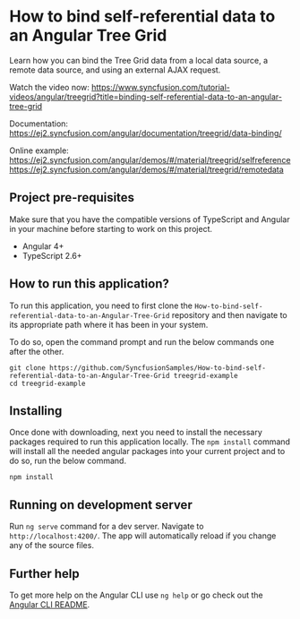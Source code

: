 # How to bind self-referential data to an Angular Tree Grid

Learn how you can bind the Tree Grid data from a local data source, a remote data source, and using an external AJAX request.

Watch the video now: https://www.syncfusion.com/tutorial-videos/angular/treegrid?title=binding-self-referential-data-to-an-angular-tree-grid

Documentation: https://ej2.syncfusion.com/angular/documentation/treegrid/data-binding/

Online example: https://ej2.syncfusion.com/angular/demos/#/material/treegrid/selfreference
https://ej2.syncfusion.com/angular/demos/#/material/treegrid/remotedata

## Project pre-requisites
Make sure that you have the compatible versions of TypeScript and Angular in your machine before starting to work on this project.
* Angular 4+
* TypeScript 2.6+

## How to run this application?
To run this application, you need to first clone the `How-to-bind-self-referential-data-to-an-Angular-Tree-Grid` repository and then navigate to its appropriate path where it has been in your system.

To do so, open the command prompt and run the below commands one after the other.

```
git clone https://github.com/SyncfusionSamples/How-to-bind-self-referential-data-to-an-Angular-Tree-Grid treegrid-example
cd treegrid-example
```

## Installing
Once done with downloading, next you need to install the necessary packages required to run this application locally. The `npm install` command will install all the needed angular packages into your current project and to do so, run the below command.

```
npm install
```

## Running on development server
Run `ng serve` command for a dev server. Navigate to `http://localhost:4200/`. The app will automatically reload if you change any of the source files.

## Further help

To get more help on the Angular CLI use `ng help` or go check out the [Angular CLI README](https://github.com/angular/angular-cli/blob/master/README.md).
